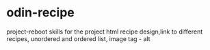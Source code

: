 # odin-recipe
project-reboot
skills for the project html recipe design,link to different recipes, unordered and ordered list, image tag - alt
